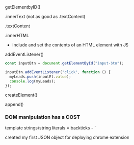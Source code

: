 getElementbyID()

.innerText (not as good as .textContent)

.textContent

.innerHTML

- include and set the contents of an HTML element with JS

addEventListener()

```javascript
const inputBtn = document.getElementById("input-btn");

inputBtn.addEventListener("click", function () {
  myLeads.push(inputEl.value);
  console.log(myLeads);
});
```

createElement()

append()

### DOM manipulation has a COST

template strings/string literals = backticks - `

created my first JSON object for deploying chrome extension
